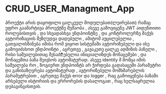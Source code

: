 # CRUD_USER_Managment_App
პროექტი არის დაყოფილი ცალკეულ  მოდულებათ(ლეირებათ)   რამაც უფრო გაამარტივა პროექტზე მუშაობა , ასევე
 გამოვიყენე  JWT აიდენთითი  როლებისთვის , და სხვადასხვა ენდპოინტზე , და კონტროლერზე მაქვს  ავტორიზაციის შეზღუდვა დადებული , ამიტომ აუცილებელია , გათვალისწინება
 იმისა რომ  ვიყოთ სისტემაში ავტორიზებული და ისე გამოვიძახოთ  ენდპოინტი , აგრეთვე , გავაკეთე  ცალკე ადმინის პანელი , რისი საშუალებითაც შესაძ₾ებელია  ინიციალიზდეს  მონაცემები , და მონაცემთა ბაზა შეივსოს
 ავტომატურად. ასევე  identity მ მომცა იმის საშუალება რო , ზოგიერთ ენდპოინტს არ ჭირდება გადასაცემი პარამეტრი და განისაზღვრება ავტომატურად , ავტორიზებული მომხმარებლის პარამეტრებით , აგრეთვე მაქვს
 error და logger , რაც  გამოიყენება  ბაზაში არსებული ისტორიის და  ერრორების დასალოგათ , რაც ხელსაყრელია  დებაგინგისთვის.
